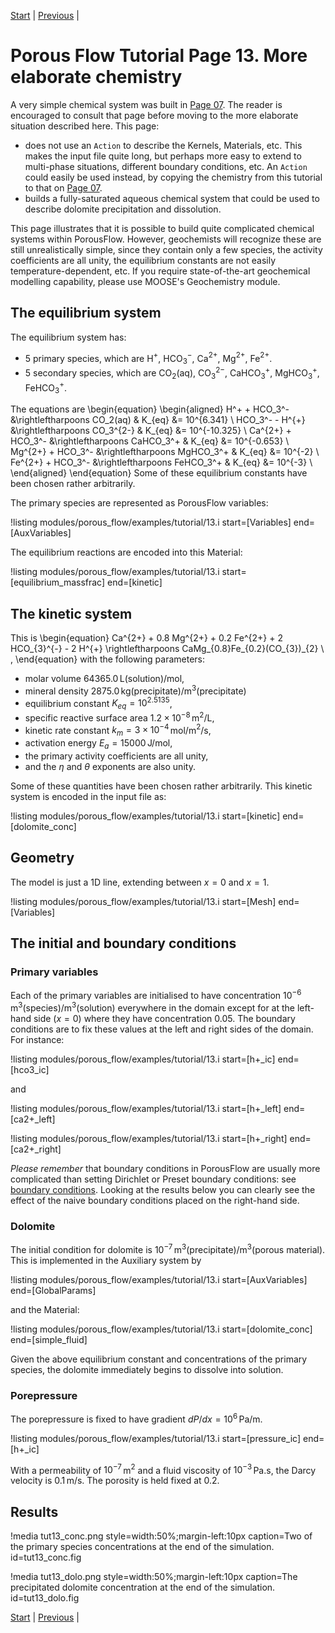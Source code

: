 [Start](porous_flow/tutorial_00.md) |
[Previous](porous_flow/tutorial_12.md) |

# Porous Flow Tutorial Page 13.  More elaborate chemistry

A very simple chemical system was built in [Page 07](porous_flow/tutorial_07.md).  The reader is encouraged to consult that page before moving to the more elaborate situation described here.  This page:

- does not use an `Action` to describe the Kernels, Materials, etc.  This makes the input file quite long, but perhaps more easy to extend to multi-phase situations, different boundary conditions, etc.  An `Action` could easily be used instead, by copying the chemistry from this tutorial to that on [Page 07](porous_flow/tutorial_07.md).
- builds a fully-saturated aqueous chemical system that could be used to describe dolomite precipitation and dissolution.

This page illustrates that it is possible to build quite complicated chemical systems within PorousFlow.  However, geochemists will recognize these are still unrealistically simple, since they contain only a few species, the activity coefficients are all unity, the equilibrium constants are not easily temperature-dependent, etc.  If you require state-of-the-art geochemical modelling capability, please use MOOSE's Geochemistry module.

## The equilibrium system

The equilibrium system has:

- 5 primary species, which are H$^{+}$, HCO$_{3}^{-}$, Ca$^{2+}$, Mg$^{2+}$, Fe$^{2+}$.
- 5 secondary species, which are CO$_{2}$(aq), CO$_{3}^{2-}$, CaHCO$_{3}^{+}$, MgHCO$_{3}^{+}$, FeHCO$_{3}^{+}$.

The equations are
\begin{equation}
\begin{aligned}
H^+ + HCO_3^- &\rightleftharpoons CO_2(aq)  & K_{eq} &= 10^{6.341} \\
HCO_3^- - H^{+} &\rightleftharpoons CO_3^{2-} & K_{eq} &= 10^{-10.325} \\
Ca^{2+} + HCO_3^- &\rightleftharpoons CaHCO_3^+ & K_{eq} &= 10^{-0.653} \\
Mg^{2+} + HCO_3^- &\rightleftharpoons MgHCO_3^+ & K_{eq} &= 10^{-2} \\
Fe^{2+} + HCO_3^- &\rightleftharpoons FeHCO_3^+ & K_{eq} &= 10^{-3} \\
\end{aligned}
\end{equation}
Some of these equilibrium constants have been chosen rather arbitrarily.

The primary species are represented as PorousFlow variables:

!listing modules/porous_flow/examples/tutorial/13.i start=[Variables] end=[AuxVariables]

The equilibrium reactions are encoded into this Material:

!listing modules/porous_flow/examples/tutorial/13.i start=[equilibrium_massfrac] end=[kinetic]



## The kinetic system

This is
\begin{equation}
Ca^{2+} + 0.8 Mg^{2+} + 0.2 Fe^{2+} + 2 HCO_{3}^{-} - 2 H^{+} \rightleftharpoons CaMg_{0.8}Fe_{0.2}(CO_{3})_{2} \ ,
\end{equation}
with the following parameters:

- molar volume 64365.0$\,$L(solution)/mol,
- mineral density 2875.0$\,$kg(precipitate)/m$^{3}$(precipitate)
- equilibrium constant $K_{eq} = 10^{2.5135}$,
- specific reactive surface area $1.2\times 10^{-8}\,$m$^{2}$/L,
- kinetic rate constant $k_{m} = 3\times 10^{-4}\,$mol/m$^{2}$/s,
- activation energy $E_{a} = 15000\,$J/mol,
- the primary activity coefficients are all unity,
- and the $\eta$ and $\theta$ exponents are also unity.

Some of these quantities have been chosen rather arbitrarily.  This kinetic system is encoded in the input file as:

!listing modules/porous_flow/examples/tutorial/13.i start=[kinetic] end=[dolomite_conc]



## Geometry

The model is just a 1D line, extending between $x=0$ and $x=1$.

!listing modules/porous_flow/examples/tutorial/13.i start=[Mesh] end=[Variables]

## The initial and boundary conditions

### Primary variables

Each of the primary variables are initialised to have concentration $10^{-6}\,$m$^{3}$(species)/m$^{3}$(solution) everywhere in the domain except for at the left-hand side ($x=0$) where they have concentration $0.05$.  The boundary conditions are to fix these values at the left and right sides of the domain.  For instance:

!listing modules/porous_flow/examples/tutorial/13.i start=[h+_ic] end=[hco3_ic]

and

!listing modules/porous_flow/examples/tutorial/13.i start=[h+_left] end=[ca2+_left]

!listing modules/porous_flow/examples/tutorial/13.i start=[h+_right] end=[ca2+_right]

*Please remember* that boundary conditions in PorousFlow are usually more complicated than setting Dirichlet or Preset boundary conditions: see [boundary conditions](boundaries.md).  Looking at the results below you can clearly see the effect of the naive boundary conditions placed on the right-hand side.

### Dolomite

The initial condition for dolomite is $10^{-7}\,$m$^{3}$(precipitate)/m$^{3}$(porous material).  This is implemented in the Auxiliary system by

!listing modules/porous_flow/examples/tutorial/13.i start=[AuxVariables] end=[GlobalParams]

and the Material:

!listing modules/porous_flow/examples/tutorial/13.i start=[dolomite_conc] end=[simple_fluid]

Given the above equilibrium constant and concentrations of the primary species, the dolomite immediately begins to dissolve into solution.

### Porepressure

The porepressure is fixed to have gradient $dP/dx = 10^{6}\,$Pa/m.

!listing modules/porous_flow/examples/tutorial/13.i start=[pressure_ic] end=[h+_ic]

With a permeability of $10^{-7}\,$m$^{2}$ and a fluid viscosity of $10^{-3}\,$Pa.s, the Darcy velocity is $0.1\,$m/s.  The porosity is held fixed at 0.2.

## Results

!media tut13_conc.png style=width:50%;margin-left:10px caption=Two of the primary species concentrations at the end of the simulation.  id=tut13_conc.fig

!media tut13_dolo.png style=width:50%;margin-left:10px caption=The precipitated dolomite concentration at the end of the simulation.  id=tut13_dolo.fig

[Start](porous_flow/tutorial_00.md) |
[Previous](porous_flow/tutorial_12.md) |
